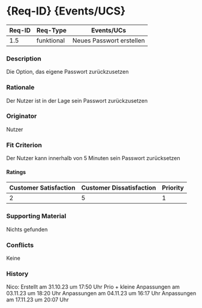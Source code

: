 # {Req-ID} {Events/UCS}

| Req-ID | Req-Type | Events/UCs |
|--------|----------|------------|
| 1.5    | funktional | Neues Passwort erstellen |

### Description
Die Option, das eigene Passwort zurückzusetzen

### Rationale
Der Nutzer ist in der Lage sein Passwort zurückzusetzen

### Originator
Nutzer

### Fit Criterion
Der Nutzer kann innerhalb von 5 Minuten sein Passwort zurücksetzen

#### Ratings
| Customer Satisfaction | Customer Dissatisfaction | Priority |
|-----------------------|--------------------------|----------|
| 2                     | 5                        | 1        |

### Supporting Material
Nichts gefunden

### Conflicts
Keine

### History
Nico:
Erstellt am 31.10.23 um 17:50 Uhr
Prio + kleine Anpassungen am 03.11.23 um 18:20 Uhr
Anpassungen am 04.11.23 um 16:17 Uhr
Anpassungen am 17.11.23 um 20:07 Uhr
